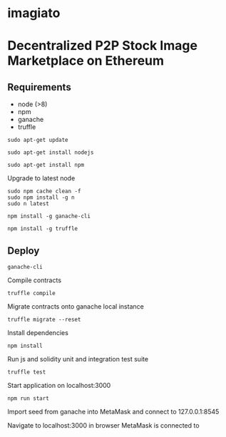 # imagiato
Decentralized P2P Stock Image Marketplace on Ethereum
=======
## Requirements

- node (>8)
- npm
- ganache
- truffle

`sudo apt-get update`

`sudo apt-get install nodejs`

`sudo apt-get install npm`

Upgrade to latest node

```
sudo npm cache clean -f
sudo npm install -g n
sudo n latest
```

`npm install -g ganache-cli`

`npm install -g truffle`

## Deploy

`ganache-cli`

Compile contracts

`truffle compile`

Migrate contracts onto ganache local instance

`truffle migrate --reset`

Install dependencies

`npm install`

Run js and solidity unit and integration test suite

`truffle test`

Start application on localhost:3000

`npm run start`

Import seed from ganache into MetaMask and connect to 127.0.0.1:8545

Navigate to localhost:3000 in browser MetaMask is connected to